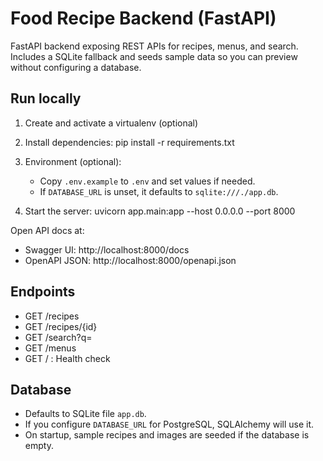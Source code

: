 # Food Recipe Backend (FastAPI)

FastAPI backend exposing REST APIs for recipes, menus, and search. Includes a SQLite fallback and seeds sample data so you can preview without configuring a database.

## Run locally

1) Create and activate a virtualenv (optional)
2) Install dependencies:
   pip install -r requirements.txt

3) Environment (optional):
   - Copy `.env.example` to `.env` and set values if needed.
   - If `DATABASE_URL` is unset, it defaults to `sqlite:///./app.db`.

4) Start the server:
   uvicorn app.main:app --host 0.0.0.0 --port 8000

Open API docs at:
- Swagger UI: http://localhost:8000/docs
- OpenAPI JSON: http://localhost:8000/openapi.json

## Endpoints

- GET /recipes
- GET /recipes/{id}
- GET /search?q=
- GET /menus
- GET / : Health check

## Database

- Defaults to SQLite file `app.db`.
- If you configure `DATABASE_URL` for PostgreSQL, SQLAlchemy will use it.
- On startup, sample recipes and images are seeded if the database is empty.
